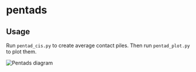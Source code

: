 # pentads

## Usage
Run `pentad_cis.py` to create average contact piles. Then run `pentad_plot.py`
to plot them.

![Pentads diagram](https://github.com/magnitov/pentads/blob/master/diagram.png)

